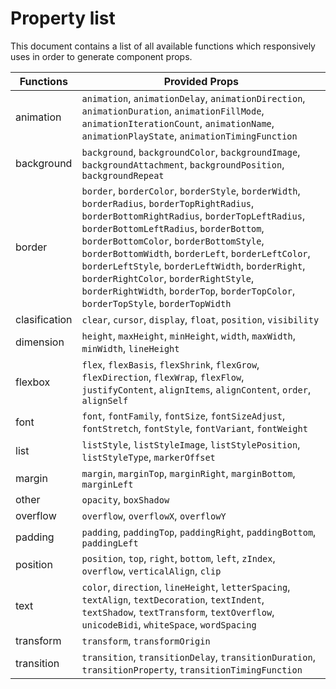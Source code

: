 # Property list

This document contains a list of all available functions which responsively uses in order to generate component props.

| Functions     	| Provided Props                                                                                                                                                                                                                                                                                                                                                                                                                                                                	|
|---------------	|-------------------------------------------------------------------------------------------------------------------------------------------------------------------------------------------------------------------------------------------------------------------------------------------------------------------------------------------------------------------------------------------------------------------------------------------------------------------------------	|
| animation     	| `animation`, `animationDelay`, `animationDirection`, `animationDuration`, `animationFillMode`, `animationIterationCount`, `animationName`, `animationPlayState`, `animationTimingFunction`                                                                                                                                                                                                                                                                                    	|
| background    	| `background`, `backgroundColor`, `backgroundImage`, `backgroundAttachment`, `backgroundPosition`, `backgroundRepeat`                                                                                                                                                                                                                                                                                                                                                          	|
| border        	| `border`, `borderColor`, `borderStyle`, `borderWidth`, `borderRadius`, `borderTopRightRadius`, `borderBottomRightRadius`, `borderTopLeftRadius`, `borderBottomLeftRadius`, `borderBottom`, `borderBottomColor`, `borderBottomStyle`, `borderBottomWidth`, `borderLeft`, `borderLeftColor`, `borderLeftStyle`, `borderLeftWidth`, `borderRight`, `borderRightColor`, `borderRightStyle`, `borderRightWidth`, `borderTop`, `borderTopColor`, `borderTopStyle`, `borderTopWidth` 	|
| clasification 	| `clear`, `cursor`, `display`, `float`, `position`, `visibility`                                                                                                                                                                                                                                                                                                                                                                                                               	|
| dimension     	| `height`, `maxHeight`, `minHeight`, `width`, `maxWidth`, `minWidth`, `lineHeight`                                                                                                                                                                                                                                                                                                                                                                                             	|
| flexbox       	| `flex`, `flexBasis`, `flexShrink`, `flexGrow`, `flexDirection`, `flexWrap`, `flexFlow`, `justifyContent`, `alignItems`, `alignContent`, `order`, `alignSelf`                                                                                                                                                                                                                                                                                                                  	|
| font          	| `font`, `fontFamily`, `fontSize`, `fontSizeAdjust`, `fontStretch`, `fontStyle`, `fontVariant`, `fontWeight`                                                                                                                                                                                                                                                                                                                                                                   	|
| list          	| `listStyle`, `listStyleImage`, `listStylePosition`, `listStyleType`, `markerOffset`                                                                                                                                                                                                                                                                                                                                                                                           	|
| margin        	| `margin`, `marginTop`, `marginRight`, `marginBottom`, `marginLeft`                                                                                                                                                                                                                                                                                                                                                                                                            	|
| other         	| `opacity`, `boxShadow`                                                                                                                                                                                                                                                                                                                                                                                                                                                           	|
| overflow      	| `overflow`, `overflowX`, `overflowY`                                                                                                                                                                                                                                                                                                                                                                                                                                          	|
| padding       	| `padding`, `paddingTop`, `paddingRight`, `paddingBottom`, `paddingLeft`                                                                                                                                                                                                                                                                                                                                                                                                       	|
| position      	| `position`, `top`, `right`, `bottom`, `left`, `zIndex`, `overflow`, `verticalAlign`, `clip`                                                                                                                                                                                                                                                                                                                                                                                   	|
| text          	| `color`, `direction`, `lineHeight`, `letterSpacing`, `textAlign`, `textDecoration`, `textIndent`, `textShadow`, `textTransform`, `textOverflow`, `unicodeBidi`, `whiteSpace`, `wordSpacing`                                                                                                                                                                                                                                                                                   	|
| transform     	| `transform`, `transformOrigin`                                                                                                                                                                                                                                                                                                                                                                                                                                                	|
| transition    	| `transition`, `transitionDelay`, `transitionDuration`, `transitionProperty`, `transitionTimingFunction`                                                                                                                                                                                                                                                                                                                                                                       	|
